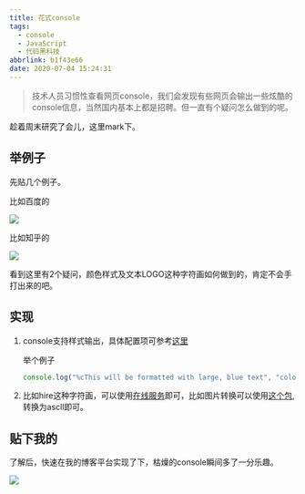 ```yaml
---
title: 花式console
tags:
  - console
  - JavaScript
  - 代码黑科技
abbrlink: b1f43e66
date: 2020-07-04 15:24:31
---
```

> 技术人员习惯性查看网页console，我们会发现有些网页会输出一些炫酷的console信息，当然国内基本上都是招聘。但一直有个疑问怎么做到的呢。

趁着周末研究了会儿，这里mark下。

## 举例子
先贴几个例子。

比如百度的

![](https://static.1991421.cn/2020/2020-07-04-152507.jpeg)


比如知乎的

![](https://static.1991421.cn/2020/2020-07-04-152548.jpeg)


看到这里有2个疑问，颜色样式及文本LOGO这种字符画如何做到的，肯定不会手打出来的吧。


## 实现

1. console支持样式输出，具体配置项可参考[这里](https://developer.mozilla.org/zh-CN/docs/Web/API/Console)
	
	举个例子
	
	```js
	console.log("%cThis will be formatted with large, blue text", "color: blue; font-size: x-large");
	```

2. 比如hire这种字符画，可以使用[在线服务](https://www.kammerl.de/ascii/AsciiSignature.php)即可，比如图片转换可以使用[这个包](https://github.com/IonicaBizau/image-to-ascii),转换为ascll即可。

## 贴下我的

了解后，快速在我的博客平台实现了下，枯燥的console瞬间多了一分乐趣。

![](https://static.1991421.cn/2020/2020-07-04-154412.jpeg)


​	

